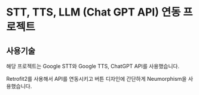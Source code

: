 # STT, TTS, LLM (Chat GPT API) 연동 프로젝트

## 사용기술
해당 프로젝트는 Google STT와 Google TTS, ChatGPT API를 사용했습니다.

Retrofit2를 사용해서 API를 연동시키고 버튼 디자인에 간단하게 Neumorphism을 사용했습니다.